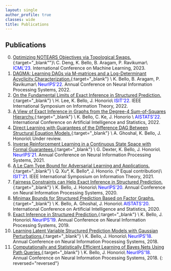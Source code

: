 ```yaml
---
layout: single
author_profile: true
classes: wide
title: Publications
---
```


## Publications 

0. [Optimizing NOTEARS Objectives via Topological Swaps.][12]{:target="_blank""}\\
   C. Deng, K. Bello, B. Aragam, P. Ravikumar\\
   <span style="color: blue">ICML'23</span>. International Conference on Machine Learning, 2023.
0. [DAGMA: Learning DAGs via M-matrices and a Log-Determinant Acyclicity Characterization.][11]{:target="_blank"} \\
   K. Bello, B. Aragam, P. Ravikumar\\
   <span style="color: blue">NeurIPS'22</span>. Annual Conference on Neural Information Processing Systems, 2022.
0. [On the Fundamental Limits of Exact Inference in Structured Prediction.][9]{:target="_blank"} \\
      H. Lee, K. Bello, J. Honorio\\
   <span style="color: blue">ISIT'22</span>. IEEE International Symposium on Information Theory, 2022.
0. [A View of Exact Inference in Graphs from the Degree-4 Sum-of-Squares Hierarchy.][10]{:target="_blank"} \\
    K. Bello, C. Ke, J. Honorio \\
   <span style="color: blue">AISTATS'22</span>. International Conference on Artificial Intelligence and Statistics, 
    2022.
0. [Direct Learning with Guarantees of the Difference DAG Between Structural Equation Models.][8]{:target="_blank"} \\
   A. Ghoshal, K. Bello, J. Honorio\\
   Under review.
0. [Inverse Reinforcement Learning in a Continuous State Space with Formal Guarantees.][7]{:target="_blank"} \\
    G. Dexter, K. Bello, J. Honorio\\
   <span style="color: blue">NeurIPS'21</span>. Annual Conference on Neural Information Processing Systems, 2021.
0. [A Le Cam Type Bound for Adversarial Learning and Applications.][6]{:target="_blank"} \\
    Q. Xu\*, K. Bello\*, J. Honorio. (* Equal contribution)\\
   <span style="color: blue">ISIT'21</span>. IEEE International Symposium on Information Theory, 2021.
0. [Fairness Constraints can Help Exact Inference in Structured Prediction.][5]{:target="_blank"} \\
    K. Bello, J. Honorio\\
   <span style="color: blue">NeurIPS'20</span>. Annual Conference on Neural Information Processing Systems, 2020.
0. [Minimax Bounds for Structured Prediction Based on Factor Graphs.][4]{:target="_blank"} \\
    K. Bello, A. Ghoshal, J. Honorio\\
   <span style="color: blue">AISTATS'20</span>. International Conference on Artificial Intelligence and Statistics, 
    2020.
0. [Exact Inference in Structured Prediction.][3]{:target="_blank"} \\
    K. Bello, J. Honorio\\
   <span style="color: blue">NeurIPS'19</span>. Annual Conference on Neural Information Processing Systems, 2019.
0. [Learning Latent Variable Structured Prediction Models with Gaussian Perturbations.][2]{:target="_blank"} \\
    K. Bello, J. Honorio\\
   <span style="color: blue">NeurIPS'18</span>. Annual Conference on Neural Information Processing Systems, 2018.
0. [Computationally and Statistically Efficient Learning of Bayes Nets Using Path Queries.][1]{:target="_blank"} \\
    K. Bello, J. Honorio\\
   <span style="color: blue">NeurIPS'18</span>. Annual Conference on Neural Information Processing Systems, 2018.
{: reversed="reversed"}

[12]: https://arxiv.org/abs/2305.17277
[11]: https://arxiv.org/abs/2209.08037
[10]: https://arxiv.org/abs/2102.08019
[9]:  https://arxiv.org/abs/2102.08895
[8]:  https://arxiv.org/abs/1906.12024
[7]:  https://arxiv.org/abs/2102.07937
[6]:  https://ieeexplore.ieee.org/document/9518178
[5]:  https://papers.nips.cc/paper/2020/file/8248a99e81e752cb9b41da3fc43fbe7f-Paper.pdf
[4]:  http://proceedings.mlr.press/v108/bello20a.html
[3]:  https://papers.nips.cc/paper/8627-exact-inference-in-structured-prediction.pdf
[2]:  http://papers.neurips.cc/paper/7577-learning-latent-variable-structured-prediction-models-with-gaussian-perturbations.pdf
[1]:  http://papers.neurips.cc/paper/8290-computationally-and-statistically-efficient-learning-of-causal-bayes-nets-using-path-queries.pdf

